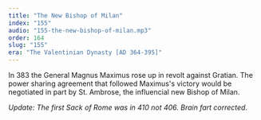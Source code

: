 ```yaml
---
title: "The New Bishop of Milan"
index: "155"
audio: "155-the-new-bishop-of-milan.mp3"
order: 164
slug: "155"
era: "The Valentinian Dynasty [AD 364-395]"
---
```


In 383 the General Magnus Maximus rose up in revolt against Gratian. The power sharing agreement that followed Maximus's victory would be negotiated in part by St. Ambrose, the influencial new Bishop of Milan.

_Update: The first Sack of Rome was in 410 not 406\. Brain fart corrected._


